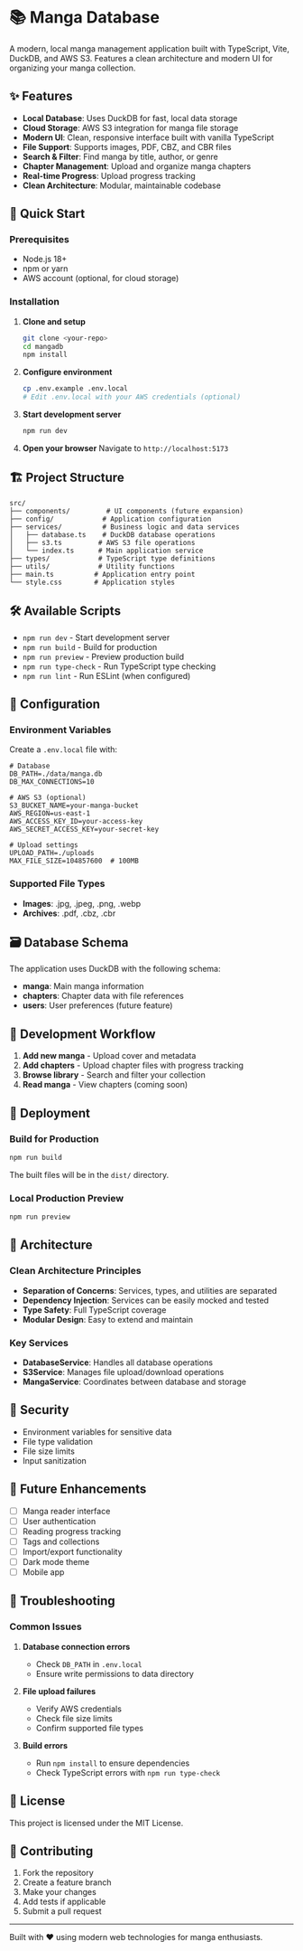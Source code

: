 # 📚 Manga Database

A modern, local manga management application built with TypeScript, Vite, DuckDB, and AWS S3. Features a clean architecture and modern UI for organizing your manga collection.

## ✨ Features

- **Local Database**: Uses DuckDB for fast, local data storage
- **Cloud Storage**: AWS S3 integration for manga file storage
- **Modern UI**: Clean, responsive interface built with vanilla TypeScript
- **File Support**: Supports images, PDF, CBZ, and CBR files
- **Search & Filter**: Find manga by title, author, or genre
- **Chapter Management**: Upload and organize manga chapters
- **Real-time Progress**: Upload progress tracking
- **Clean Architecture**: Modular, maintainable codebase

## 🚀 Quick Start

### Prerequisites

- Node.js 18+
- npm or yarn
- AWS account (optional, for cloud storage)

### Installation

1. **Clone and setup**

   ```bash
   git clone <your-repo>
   cd mangadb
   npm install
   ```

2. **Configure environment**

   ```bash
   cp .env.example .env.local
   # Edit .env.local with your AWS credentials (optional)
   ```

3. **Start development server**

   ```bash
   npm run dev
   ```

4. **Open your browser**
   Navigate to `http://localhost:5173`

## 🏗️ Project Structure

```
src/
├── components/         # UI components (future expansion)
├── config/            # Application configuration
├── services/          # Business logic and data services
│   ├── database.ts    # DuckDB database operations
│   ├── s3.ts         # AWS S3 file operations
│   └── index.ts      # Main application service
├── types/            # TypeScript type definitions
├── utils/            # Utility functions
├── main.ts          # Application entry point
└── style.css        # Application styles
```

## 🛠️ Available Scripts

- `npm run dev` - Start development server
- `npm run build` - Build for production
- `npm run preview` - Preview production build
- `npm run type-check` - Run TypeScript type checking
- `npm run lint` - Run ESLint (when configured)

## 🔧 Configuration

### Environment Variables

Create a `.env.local` file with:

```env
# Database
DB_PATH=./data/manga.db
DB_MAX_CONNECTIONS=10

# AWS S3 (optional)
S3_BUCKET_NAME=your-manga-bucket
AWS_REGION=us-east-1
AWS_ACCESS_KEY_ID=your-access-key
AWS_SECRET_ACCESS_KEY=your-secret-key

# Upload settings
UPLOAD_PATH=./uploads
MAX_FILE_SIZE=104857600  # 100MB
```

### Supported File Types

- **Images**: .jpg, .jpeg, .png, .webp
- **Archives**: .pdf, .cbz, .cbr

## 🗃️ Database Schema

The application uses DuckDB with the following schema:

- **manga**: Main manga information
- **chapters**: Chapter data with file references
- **users**: User preferences (future feature)

## 🔄 Development Workflow

1. **Add new manga** - Upload cover and metadata
2. **Add chapters** - Upload chapter files with progress tracking
3. **Browse library** - Search and filter your collection
4. **Read manga** - View chapters (coming soon)

## 🚀 Deployment

### Build for Production

```bash
npm run build
```

The built files will be in the `dist/` directory.

### Local Production Preview

```bash
npm run preview
```

## 🧰 Architecture

### Clean Architecture Principles

- **Separation of Concerns**: Services, types, and utilities are separated
- **Dependency Injection**: Services can be easily mocked and tested
- **Type Safety**: Full TypeScript coverage
- **Modular Design**: Easy to extend and maintain

### Key Services

- **DatabaseService**: Handles all database operations
- **S3Service**: Manages file upload/download operations
- **MangaService**: Coordinates between database and storage

## 🔐 Security

- Environment variables for sensitive data
- File type validation
- File size limits
- Input sanitization

## 🚧 Future Enhancements

- [ ] Manga reader interface
- [ ] User authentication
- [ ] Reading progress tracking
- [ ] Tags and collections
- [ ] Import/export functionality
- [ ] Dark mode theme
- [ ] Mobile app

## 🐛 Troubleshooting

### Common Issues

1. **Database connection errors**

   - Check `DB_PATH` in `.env.local`
   - Ensure write permissions to data directory

2. **File upload failures**

   - Verify AWS credentials
   - Check file size limits
   - Confirm supported file types

3. **Build errors**
   - Run `npm install` to ensure dependencies
   - Check TypeScript errors with `npm run type-check`

## 📝 License

This project is licensed under the MIT License.

## 🤝 Contributing

1. Fork the repository
2. Create a feature branch
3. Make your changes
4. Add tests if applicable
5. Submit a pull request

---

Built with ❤️ using modern web technologies for manga enthusiasts.
